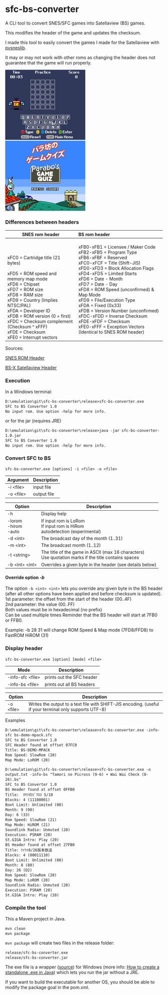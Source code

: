 # sfc-bs-converter

A CLI tool to convert SNES/SFC games into Satellaview (BS) games.

This modifies the header of the game and updates the checksum.

I made this tool to easily convert the games I made for the Satellaview with [pvsneslib](https://github.com/alekmaul/pvsneslib).

It may or may not work with other roms as changing the header does not guarantee that the game will run properly.

![satebo.png](satebo.png)
![parabo.png](parabo.png)

### Differences between headers

| SNES rom header                                                                                                                                                                                                                                                                                                                                    | BS rom header                                                                                                                                                                                                                                                                                                                                                                                                                                                                                                                                       |
|----------------------------------------------------------------------------------------------------------------------------------------------------------------------------------------------------------------------------------------------------------------------------------------------------------------------------------------------------|:----------------------------------------------------------------------------------------------------------------------------------------------------------------------------------------------------------------------------------------------------------------------------------------------------------------------------------------------------------------------------------------------------------------------------------------------------------------------------------------------------------------------------------------------------|
| <br/><br/><br/>xFC0 = Cartridge title (21 bytes)<br/><br/>xFD5 = ROM speed and memory map mode<br/>xFD6 = Chipset<br/>xFD7 = ROM size<br/>xFD8 = RAM size<br/>xFD9 = Country (Implies NTSC/PAL)<br/>xFDA = Developer ID<br/>xFDB = ROM version (0 = first)<br/>xFDC = Checksum complement (Checksum ^ xFFF)<br/>xFDE = Checksum<br/>xFE0 = Interrupt vectors<br/> | xFB0-xFB1 = Licensee / Maker Code<br/>xFB2-xFB5 = Program Type<br/>xFB6-xFBF = Reserved<br/>xFC0-xFCF = Title (Shift-JIS)<br/>xFD0-xFD3 = Block Allocation Flags<br/>xFD4-xFD5 = Limited Starts<br/>xFD6      = Date - Month<br/>xFD7      = Date - Day<br/>xFD8      = ROM Speed (unconfirmed) & Map Mode<br/>xFD9      = File/Execution Type<br/>xFDA      = Fixed (0x33)<br/>xFDB      = Version Number (unconfirmed)<br/>xFDC-xFDD = Inverse Checksum<br/>xFDE-xFDF = Checksum<br/>xFE0-xFFF = Exception Vectors (Identical to SNES ROM header) |

<p>Sources:

[SNES ROM Header](https://snes.nesdev.org/wiki/ROM_header)

[BS-X Satellaview Header](https://wiki.superfamicom.org/bs-x-satellaview-header)

</p>

### Execution

In a Windows terminal:

```
D:\emulation\git\sfc-bs-converter\release>sfc-bs-converter.exe
SFC to BS Converter 1.0
No input rom. Use option -help for more info.
```

or for the jar (requires JRE)

```
D:\emulation\git\sfc-bs-converter\release>java -jar sfc-bs-converter-1.0.jar
SFC to BS Converter 1.0
No input rom. Use option -help for more info.
```

### Convert SFC to BS

```
sfc-bs-converter.exe [options] -i <file> -o <file>
```

| Argument    | Description |
|-------------|-------------|
| -i \<file\> | input file  |
| -o \<file\> | output file |

| Option                      | Description                                                                                             |
|-----------------------------|---------------------------------------------------------------------------------------------------------|
| -h                          | Display help                                                                                            |
| -lorom<br/>-hirom<br/>-auto | If input rom is LoRom<br/>If input rom is HiRom<br/>autodetection (experimental)                        |
| -d \<int\>                  | The broadcast day of the month (1..31)                                                                  |
| -m \<int\>                  | The broadcast month (1..12)                                                                             |
| -t \<string\>               | The title of the game in ASCII (max 16 characters)<br/>Use quotation marks if the title contains spaces |
| -b \<int\> \<int\>          | Overrides a given byte in the header (see details below)                                                |

#### Override option _-b_

The option `-b <int> <int>` lets you override any given byte in the BS header
(after all other options have been applied and before checksum is updated).<br/>
1st parameter: the offset from the start of the header (00..4F)<br/>
2nd parameter: the value (00..FF)<br/>
Both values must be in hexadecimal (no prefix)<br/>
Can be used multiple times
Reminder that the BS header will start at 7FB0 or FFB0.

Example:
-b 28 31
will change ROM Speed & Map mode (7FD8/FFD8) to FastROM HiROM (31)

### Display header

```
sfc-bs-converter.exe [option] [mode] <file>
```

| Mode               | Description               |
|--------------------|---------------------------|
| -info-sfc \<file\> | prints out the SFC header |
| -info-bs \<file\>  | prints out all BS headers |


| Option      | Description                                                                                             |
|-------------|---------------------------------------------------------------------------------------------------------|
| -o \<file\> | Writes the output to a text file with SHIFT-JIS encoding. (useful if your terminal only supports UTF-8) |

Examples
```console
D:\emulation\git\sfc-bs-converter\release>sfc-bs-converter.exe -info-sfc bs-demo-mpack.sfc
SFC to BS Converter 1.0
SFC Header found at offset 07FC0
Title: BS-DEMO-MPACK
Rom Speed: SlowRom (20)
Map Mode: LoROM (20)
```

```console
D:\emulation\git\sfc-bs-converter\release>sfc-bs-converter.exe -o output.txt -info-bs "Tamori no Picross (9-6) + Wai Wai Check (8-26).bs"
SFC to BS Converter 1.0
BS Header found at offset 0FFB0
Title:  ﾀﾓﾘのﾋﾟｸﾛｽ 5/10
Blocks: 4 (11100001)
Boot Limit: Unlimited (00)
Month: 9 (90)
Day: 6 (33)
Rom Speed: SlowRom (21)
Map Mode: HiROM (21)
Soundlink Radio: Unmuted (20)
Execution: PSRAM (20)
St.GIGA Intro: Play (20)
BS Header found at offset 27FB0
Title: ﾜｲﾜｲ8/26版本放送
Blocks: 4 (00011110)
Boot Limit: Unlimited (00)
Month: 8 (80)
Day: 26 (D2)
Rom Speed: SlowRom (20)
Map Mode: LoROM (20)
Soundlink Radio: Unmuted (20)
Execution: PSRAM (20)
St.GIGA Intro: Play (20)
```

### Compile the tool

This a Maven project in Java.

```
mvn clean
mvn package
```

`mvn package` will create two files in the release folder:

```
release/sfc-bs-converter.exe
release/sfc-bs-converter.jar
```

The exe file is a wrapper ([source](https://github.com/dgiagio/warp)) for Windows (more info: [How to create a standalone .exe in Java](https://stackoverflow.com/questions/69811401/how-to-create-a-standalone-exe-in-java-that-runs-without-an-installer-and-a-jr)) which lets you run the jar without a JRE.

If you want to build the executable for another OS, you should be able to modify the package goal in the pom.xml. 

